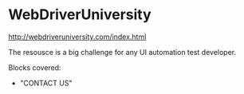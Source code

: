 # WebDriverUniversity
http://webdriveruniversity.com/index.html

The resousce is a big challenge for any UI automation test developer. 

Blocks covered:
- "CONTACT US"

